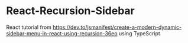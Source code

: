 # React-Recursion-Sidebar
React tutorial from https://dev.to/jsmanifest/create-a-modern-dynamic-sidebar-menu-in-react-using-recursion-36eo using TypeScript
